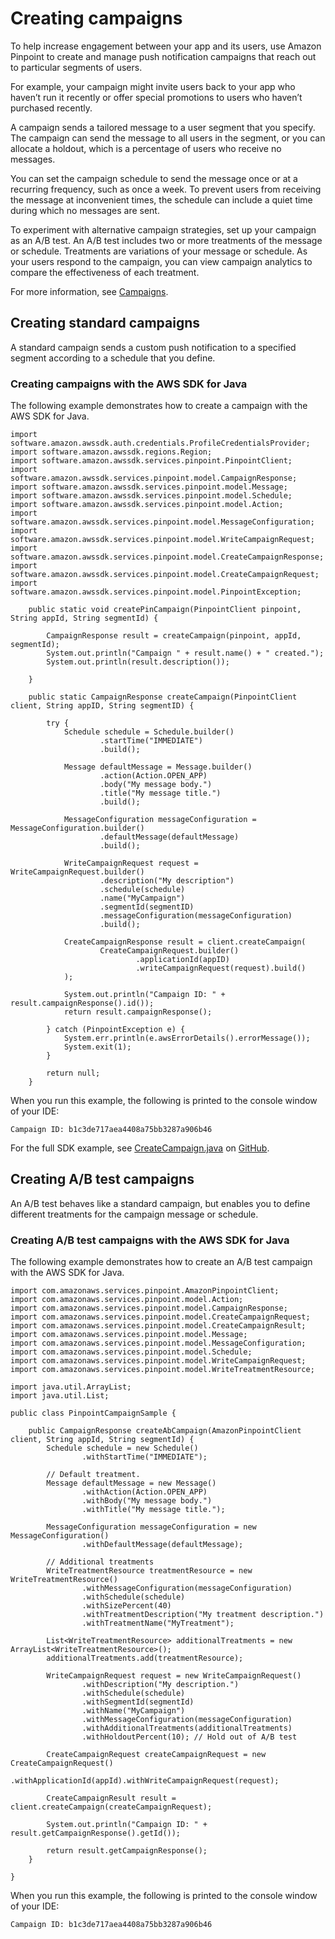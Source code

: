 # Creating campaigns<a name="campaigns"></a>

To help increase engagement between your app and its users, use Amazon Pinpoint to create and manage push notification campaigns that reach out to particular segments of users\.

For example, your campaign might invite users back to your app who haven’t run it recently or offer special promotions to users who haven’t purchased recently\.

A campaign sends a tailored message to a user segment that you specify\. The campaign can send the message to all users in the segment, or you can allocate a holdout, which is a percentage of users who receive no messages\.

You can set the campaign schedule to send the message once or at a recurring frequency, such as once a week\. To prevent users from receiving the message at inconvenient times, the schedule can include a quiet time during which no messages are sent\.

To experiment with alternative campaign strategies, set up your campaign as an A/B test\. An A/B test includes two or more treatments of the message or schedule\. Treatments are variations of your message or schedule\. As your users respond to the campaign, you can view campaign analytics to compare the effectiveness of each treatment\.

For more information, see [Campaigns](https://docs.aws.amazon.com/pinpoint/latest/apireference/rest-api-campaigns.html)\.

## Creating standard campaigns<a name="campaigns-standard"></a>

A standard campaign sends a custom push notification to a specified segment according to a schedule that you define\.

### Creating campaigns with the AWS SDK for Java<a name="campaigns-standard-example-java"></a>

The following example demonstrates how to create a campaign with the AWS SDK for Java\.

```
import software.amazon.awssdk.auth.credentials.ProfileCredentialsProvider;
import software.amazon.awssdk.regions.Region;
import software.amazon.awssdk.services.pinpoint.PinpointClient;
import software.amazon.awssdk.services.pinpoint.model.CampaignResponse;
import software.amazon.awssdk.services.pinpoint.model.Message;
import software.amazon.awssdk.services.pinpoint.model.Schedule;
import software.amazon.awssdk.services.pinpoint.model.Action;
import software.amazon.awssdk.services.pinpoint.model.MessageConfiguration;
import software.amazon.awssdk.services.pinpoint.model.WriteCampaignRequest;
import software.amazon.awssdk.services.pinpoint.model.CreateCampaignResponse;
import software.amazon.awssdk.services.pinpoint.model.CreateCampaignRequest;
import software.amazon.awssdk.services.pinpoint.model.PinpointException;
```

```
    public static void createPinCampaign(PinpointClient pinpoint, String appId, String segmentId) {

        CampaignResponse result = createCampaign(pinpoint, appId, segmentId);
        System.out.println("Campaign " + result.name() + " created.");
        System.out.println(result.description());

    }

    public static CampaignResponse createCampaign(PinpointClient client, String appID, String segmentID) {

        try {
            Schedule schedule = Schedule.builder()
                    .startTime("IMMEDIATE")
                    .build();

            Message defaultMessage = Message.builder()
                    .action(Action.OPEN_APP)
                    .body("My message body.")
                    .title("My message title.")
                    .build();

            MessageConfiguration messageConfiguration = MessageConfiguration.builder()
                    .defaultMessage(defaultMessage)
                    .build();

            WriteCampaignRequest request = WriteCampaignRequest.builder()
                    .description("My description")
                    .schedule(schedule)
                    .name("MyCampaign")
                    .segmentId(segmentID)
                    .messageConfiguration(messageConfiguration)
                    .build();

            CreateCampaignResponse result = client.createCampaign(
                    CreateCampaignRequest.builder()
                            .applicationId(appID)
                            .writeCampaignRequest(request).build()
            );

            System.out.println("Campaign ID: " + result.campaignResponse().id());
            return result.campaignResponse();

        } catch (PinpointException e) {
            System.err.println(e.awsErrorDetails().errorMessage());
            System.exit(1);
        }

        return null;
    }
```

When you run this example, the following is printed to the console window of your IDE:

```
Campaign ID: b1c3de717aea4408a75bb3287a906b46
```

For the full SDK example, see [CreateCampaign\.java](https://github.com/awsdocs/aws-doc-sdk-examples/blob/master/javav2/example_code/pinpoint/src/main/java/com/example/pinpoint/CreateCampaign.java/) on [GitHub](https://github.com/)\.

## Creating A/B test campaigns<a name="campaigns-abtest"></a>

An A/B test behaves like a standard campaign, but enables you to define different treatments for the campaign message or schedule\.

### Creating A/B test campaigns with the AWS SDK for Java<a name="campaigns-abtest-example-java"></a>

The following example demonstrates how to create an A/B test campaign with the AWS SDK for Java\.

```
import com.amazonaws.services.pinpoint.AmazonPinpointClient;
import com.amazonaws.services.pinpoint.model.Action;
import com.amazonaws.services.pinpoint.model.CampaignResponse;
import com.amazonaws.services.pinpoint.model.CreateCampaignRequest;
import com.amazonaws.services.pinpoint.model.CreateCampaignResult;
import com.amazonaws.services.pinpoint.model.Message;
import com.amazonaws.services.pinpoint.model.MessageConfiguration;
import com.amazonaws.services.pinpoint.model.Schedule;
import com.amazonaws.services.pinpoint.model.WriteCampaignRequest;
import com.amazonaws.services.pinpoint.model.WriteTreatmentResource;

import java.util.ArrayList;
import java.util.List;

public class PinpointCampaignSample {

    public CampaignResponse createAbCampaign(AmazonPinpointClient client, String appId, String segmentId) {
        Schedule schedule = new Schedule()
                .withStartTime("IMMEDIATE");

        // Default treatment.
        Message defaultMessage = new Message()
                .withAction(Action.OPEN_APP)
                .withBody("My message body.")
                .withTitle("My message title.");

        MessageConfiguration messageConfiguration = new MessageConfiguration()
                .withDefaultMessage(defaultMessage);

        // Additional treatments
        WriteTreatmentResource treatmentResource = new WriteTreatmentResource()
                .withMessageConfiguration(messageConfiguration)
                .withSchedule(schedule)
                .withSizePercent(40)
                .withTreatmentDescription("My treatment description.")
                .withTreatmentName("MyTreatment");

        List<WriteTreatmentResource> additionalTreatments = new ArrayList<WriteTreatmentResource>();
        additionalTreatments.add(treatmentResource);

        WriteCampaignRequest request = new WriteCampaignRequest()
                .withDescription("My description.")
                .withSchedule(schedule)
                .withSegmentId(segmentId)
                .withName("MyCampaign")
                .withMessageConfiguration(messageConfiguration)
                .withAdditionalTreatments(additionalTreatments)
                .withHoldoutPercent(10); // Hold out of A/B test

        CreateCampaignRequest createCampaignRequest = new CreateCampaignRequest()
                .withApplicationId(appId).withWriteCampaignRequest(request);

        CreateCampaignResult result = client.createCampaign(createCampaignRequest);

        System.out.println("Campaign ID: " + result.getCampaignResponse().getId());

        return result.getCampaignResponse();
    }

}
```

When you run this example, the following is printed to the console window of your IDE:

```
Campaign ID: b1c3de717aea4408a75bb3287a906b46
```